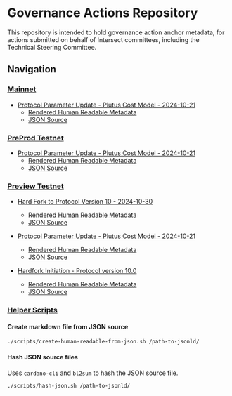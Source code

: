 # Governance Actions Repository

This repository is intended to hold governance action anchor metadata, for actions submitted on behalf of Intersect committees, including the Technical Steering Committee.

## Navigation

### [Mainnet](./mainnet/)

- [Protocol Parameter Update - Plutus Cost Model - 2024-10-21](./mainnet/2024-10-21-ppu/README.md)
  - [Rendered Human Readable Metadata](./mainnet/2024-10-21-ppu/metadata.jsonld.md)
  - [JSON Source](./mainnet/2024-10-21-ppu/metadata.jsonld)

### [PreProd Testnet](./preprod/)

- [Protocol Parameter Update - Plutus Cost Model - 2024-10-21](./preprod/2024-10-21-ppu/README.md)
  - [Rendered Human Readable Metadata](./preprod/2024-10-21-ppu/metadata.jsonld.md)
  - [JSON Source](./preprod/2024-10-21-ppu/metadata.jsonld)

### [Preview Testnet](./preview/)

- [Hard Fork to Protocol Version 10 - 2024-10-30](./preview/2024-10-30-hf10/README.md)
  - [Rendered Human Readable Metadata](./preview/2024-10-30-hf10/metadata.jsonld.md)
  - [JSON Source](./preview/2024-10-30-hf10/metadata.jsonld)

- [Protocol Parameter Update - Plutus Cost Model - 2024-10-21](./preview/2024-10-21-ppu/README.md)
  - [Rendered Human Readable Metadata](./preview/2024-10-21-ppu/metadata.jsonld.md)
  - [JSON Source](./preview/2024-10-21-ppu/metadata.jsonld)
- [Hardfork Initiation - Protocol version 10.0](./preview/2024-10-30-hf10/README.md)
  - [Rendered Human Readable Metadata](./preview/2024-10-30-hf10/metadata.jsonld.md)
  - [JSON Source](./preview/2024-10-30-hf10/metadata.jsonld)


### [Helper Scripts](./scripts/)

#### Create markdown file from JSON source

```shell
./scripts/create-human-readable-from-json.sh /path-to-jsonld/
```

#### Hash JSON source files

Uses `cardano-cli` and `bl2sum` to hash the JSON source file.

```shell
./scripts/hash-json.sh /path-to-jsonld/
```
